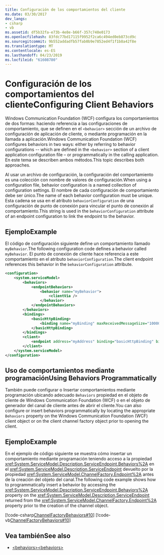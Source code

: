 ```yaml
---
title: Configuración de los comportamientos del cliente
ms.date: 03/30/2017
dev_langs:
- csharp
- vb
ms.assetid: df5b32fa-e73b-4e8e-b66f-357c748e0173
ms.openlocfilehash: 83fdc77bd17115f9952f2ca6c494ed0eb873cd9c
ms.sourcegitcommit: 9b552addadfb57fab0b9e7852ed4f1f1b8a42f8e
ms.translationtype: MT
ms.contentlocale: es-ES
ms.lasthandoff: 04/23/2019
ms.locfileid: "61608780"
---
```

# <a name="configuring-client-behaviors"></a><span data-ttu-id="573e7-102">Configuración de los comportamientos del cliente</span><span class="sxs-lookup"><span data-stu-id="573e7-102">Configuring Client Behaviors</span></span>
<span data-ttu-id="573e7-103">Windows Communication Foundation (WCF) configura los comportamientos de dos formas: haciendo referencia a las configuraciones de comportamiento, que se definen en el `<behavior>` sección de un archivo de configuración de aplicación de cliente, o mediante programación en la llamada a aplicación.</span><span class="sxs-lookup"><span data-stu-id="573e7-103">Windows Communication Foundation (WCF) configures behaviors in two ways: either by referring to behavior configurations -- which are defined in the `<behavior>` section of a client application configuration file – or programmatically in the calling application.</span></span> <span data-ttu-id="573e7-104">En este tema se describen ambos métodos.</span><span class="sxs-lookup"><span data-stu-id="573e7-104">This topic describes both approaches.</span></span>  
  
 <span data-ttu-id="573e7-105">Al usar un archivo de configuración, la configuración del comportamiento es una colección con nombre de valores de configuración.</span><span class="sxs-lookup"><span data-stu-id="573e7-105">When using a configuration file, behavior configuration is a named collection of configuration settings.</span></span> <span data-ttu-id="573e7-106">El nombre de cada configuración de comportamiento debe ser único.</span><span class="sxs-lookup"><span data-stu-id="573e7-106">The name of each behavior configuration must be unique.</span></span> <span data-ttu-id="573e7-107">Esta cadena se usa en el atributo `behaviorConfiguration` de una configuración de punto de conexión para vincular el punto de conexión al comportamiento.</span><span class="sxs-lookup"><span data-stu-id="573e7-107">This string is used in the `behaviorConfiguration` attribute of an endpoint configuration to link the endpoint to the behavior.</span></span>  
  
## <a name="example"></a><span data-ttu-id="573e7-108">Ejemplo</span><span class="sxs-lookup"><span data-stu-id="573e7-108">Example</span></span>  
 <span data-ttu-id="573e7-109">El código de configuración siguiente define un comportamiento llamado `myBehavior`.</span><span class="sxs-lookup"><span data-stu-id="573e7-109">The following configuration code defines a behavior called `myBehavior`.</span></span> <span data-ttu-id="573e7-110">El punto de conexión de cliente hace referencia a este comportamiento en el atributo `behaviorConfiguration`.</span><span class="sxs-lookup"><span data-stu-id="573e7-110">The client endpoint references this behavior in the `behaviorConfiguration` attribute.</span></span>  
  
```xml  
<configuration>  
    <system.serviceModel>  
        <behaviors>  
            <endpointBehaviors>  
                <behavior name="myBehavior">  
                    <clientVia />  
                </behavior>  
            </endpointBehaviors>  
        </behaviors>  
        <bindings>  
            <basicHttpBinding>  
                <binding name="myBinding" maxReceivedMessageSize="10000" />  
            </basicHttpBinding>  
        </bindings>  
        <client>  
            <endpoint address="myAddress" binding="basicHttpBinding" bindingConfiguration="myBinding" behaviorConfiguration="myBehavior" contract="myContract" />  
        </client>  
    </system.serviceModel>  
</configuration>  
```  
  
## <a name="using-behaviors-programmatically"></a><span data-ttu-id="573e7-111">Uso de comportamientos mediante programación</span><span class="sxs-lookup"><span data-stu-id="573e7-111">Using Behaviors Programmatically</span></span>  
 <span data-ttu-id="573e7-112">También puede configurar o Insertar comportamientos mediante programación ubicando adecuado `Behaviors` propiedad en el objeto de cliente de Windows Communication Foundation (WCF) o en el objeto de generador del canal de cliente antes de abrir el cliente.</span><span class="sxs-lookup"><span data-stu-id="573e7-112">You can also configure or insert behaviors programmatically by locating the appropriate `Behaviors` property on the Windows Communication Foundation (WCF) client object or on the client channel factory object prior to opening the client.</span></span>  
  
## <a name="example"></a><span data-ttu-id="573e7-113">Ejemplo</span><span class="sxs-lookup"><span data-stu-id="573e7-113">Example</span></span>  
 <span data-ttu-id="573e7-114">En el ejemplo de código siguiente se muestra cómo insertar un comportamiento mediante programación teniendo acceso a la propiedad <xref:System.ServiceModel.Description.ServiceEndpoint.Behaviors%2A> en el <xref:System.ServiceModel.Description.ServiceEndpoint> devuelto por la propiedad <xref:System.ServiceModel.ChannelFactory.Endpoint%2A> antes de la creación del objeto del canal.</span><span class="sxs-lookup"><span data-stu-id="573e7-114">The following code example shows how to programmatically insert a behavior by accessing the <xref:System.ServiceModel.Description.ServiceEndpoint.Behaviors%2A> property on the <xref:System.ServiceModel.Description.ServiceEndpoint> returned from the <xref:System.ServiceModel.ChannelFactory.Endpoint%2A> property prior to the creation of the channel object.</span></span>  
  
 [!code-csharp[ChannelFactoryBehaviors#10](../../../samples/snippets/csharp/VS_Snippets_CFX/channelfactorybehaviors/cs/client.cs#10)]
 [!code-vb[ChannelFactoryBehaviors#10](../../../samples/snippets/visualbasic/VS_Snippets_CFX/channelfactorybehaviors/vb/client.vb#10)]  
  
## <a name="see-also"></a><span data-ttu-id="573e7-115">Vea también</span><span class="sxs-lookup"><span data-stu-id="573e7-115">See also</span></span>

- [<span data-ttu-id="573e7-116">\<behaviors></span><span class="sxs-lookup"><span data-stu-id="573e7-116">\<behaviors></span></span>](../../../docs/framework/configure-apps/file-schema/wcf/behaviors.md)
